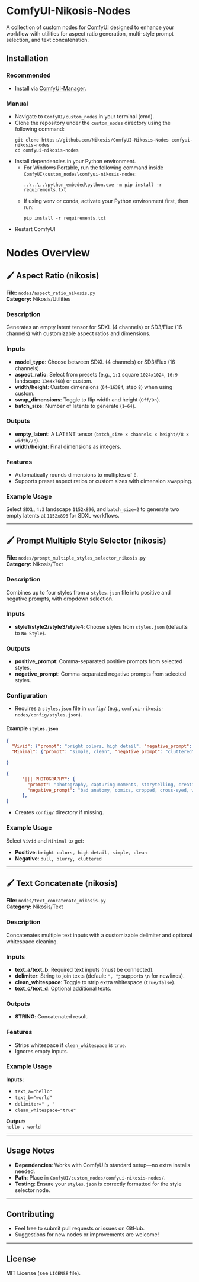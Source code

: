 # ComfyUI-Nikosis-Nodes

A collection of custom nodes for [ComfyUI](https://github.com/comfyanonymous/ComfyUI) designed to enhance your workflow with utilities for aspect ratio generation,
multi-style prompt selection, and text concatenation.

## Installation

### **Recommended**
* Install via [ComfyUI-Manager](https://github.com/ltdrdata/ComfyUI-Manager).

### **Manual**
* Navigate to `ComfyUI/custom_nodes` in your terminal (cmd).
* Clone the repository under the `custom_nodes` directory using the following command:
  ```
  git clone https://github.com/Nikosis/ComfyUI-Nikosis-Nodes comfyui-nikosis-nodes
  cd comfyui-nikosis-nodes
  ```
* Install dependencies in your Python environment.
    * For Windows Portable, run the following command inside `ComfyUI\custom_nodes\comfyui-nikosis-nodes`:
        ```
        ..\..\..\python_embeded\python.exe -m pip install -r requirements.txt
        ```
    * If using venv or conda, activate your Python environment first, then run:
        ```
        pip install -r requirements.txt
* Restart ComfyUI


# Nodes Overview

## 🖌️ Aspect Ratio (nikosis)

**File:** `nodes/aspect_ratio_nikosis.py`  
**Category:** Nikosis/Utilities  

### Description
Generates an empty latent tensor for SDXL (4 channels) or SD3/Flux (16 channels) with customizable aspect ratios and dimensions.

### Inputs
- **model_type**: Choose between SDXL (4 channels) or SD3/Flux (16 channels).
- **aspect_ratio**: Select from presets (e.g., `1:1` square `1024x1024`, `16:9` landscape `1344x768`) or custom.
- **width/height**: Custom dimensions (`64–16384`, step `8`) when using custom.
- **swap_dimensions**: Toggle to flip width and height (`Off/On`).
- **batch_size**: Number of latents to generate (`1–64`).

### Outputs
- **empty_latent**: A LATENT tensor (`batch_size x channels x height//8 x width//8`).
- **width/height**: Final dimensions as integers.

### Features
- Automatically rounds dimensions to multiples of `8`.
- Supports preset aspect ratios or custom sizes with dimension swapping.

### Example Usage
Select `SDXL`, `4:3` landscape `1152x896`, and `batch_size=2` to generate two empty latents at `1152x896` for SDXL workflows.

---

## 🖌️ Prompt Multiple Style Selector (nikosis)

**File:** `nodes/prompt_multiple_styles_selector_nikosis.py`  
**Category:** Nikosis/Text  

### Description
Combines up to four styles from a `styles.json` file into positive and negative prompts, with dropdown selection.

### Inputs
- **style1/style2/style3/style4**: Choose styles from `styles.json` (defaults to `No Style`).

### Outputs
- **positive_prompt**: Comma-separated positive prompts from selected styles.
- **negative_prompt**: Comma-separated negative prompts from selected styles.

### Configuration
- Requires a `styles.json` file in `config/` (e.g., `comfyui-nikosis-nodes/config/styles.json`).

#### Example `styles.json`
```json
{
  "Vivid": {"prompt": "bright colors, high detail", "negative_prompt": "dull, blurry"},
  "Minimal": {"prompt": "simple, clean", "negative_prompt": "cluttered"},
  
}
```
```json
{
      "||| PHOTOGRAPHY": {
        "prompt": "photography, capturing moments, storytelling, creative composition",
        "negative_prompt": "bad anatomy, comics, cropped, cross-eyed, worst quality, low quality, painting, 3D render, drawing,"
      },
}
```
- Creates `config/` directory if missing.

### Example Usage
Select `Vivid` and `Minimal` to get:
- **Positive**: `bright colors, high detail, simple, clean`
- **Negative**: `dull, blurry, cluttered`

---

## 🖌️ Text Concatenate (nikosis)

**File:** `nodes/text_concatenate_nikosis.py`  
**Category:** Nikosis/Text  

### Description
Concatenates multiple text inputs with a customizable delimiter and optional whitespace cleaning.

### Inputs
- **text_a/text_b**: Required text inputs (must be connected).
- **delimiter**: String to join texts (default: `", "`; supports `\n` for newlines).
- **clean_whitespace**: Toggle to strip extra whitespace (`true/false`).
- **text_c/text_d**: Optional additional texts.

### Outputs
- **STRING**: Concatenated result.

### Features
- Strips whitespace if `clean_whitespace` is `true`.
- Ignores empty inputs.

### Example Usage
**Inputs:**  
- `text_a="hello"`  
- `text_b="world"`  
- `delimiter=" , "`  
- `clean_whitespace="true"`  

**Output:**  
`hello , world`

---

## Usage Notes
- **Dependencies**: Works with ComfyUI’s standard setup—no extra installs needed.
- **Path**: Place in `ComfyUI/custom_nodes/comfyui-nikosis-nodes/`.
- **Testing**: Ensure your `styles.json` is correctly formatted for the style selector node.

---

## Contributing
- Feel free to submit pull requests or issues on GitHub.
- Suggestions for new nodes or improvements are welcome!

---

## License
MIT License (see `LICENSE` file).





